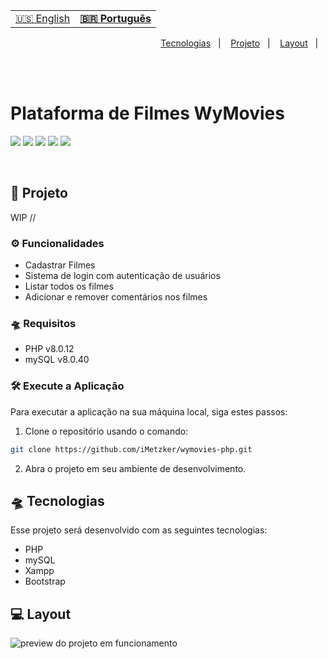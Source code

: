 <table align="left">
    <tr>
        <td>
            <a href="readme-us.md"> 🇺🇸 English </a>
        </td>
        <td>
            <b>
              <a href="README.md"> 🇧🇷 Português </a>
            </b>
        </td>
    </tr>
</table>


<p align="right">
  <a href="#-tecnologias">Tecnologias</a>&nbsp;&nbsp;&nbsp;|&nbsp;&nbsp;&nbsp;
  <a href="#-projeto">Projeto</a>&nbsp;&nbsp;&nbsp;|&nbsp;&nbsp;&nbsp;
  <a href="#-layout">Layout</a>&nbsp;&nbsp;&nbsp;|&nbsp;&nbsp;&nbsp;
</p>

<br> <br>

# Plataforma de Filmes WyMovies
![](https://img.shields.io/badge/php-20b2aa?style=for-the-badge&logo=php&logoColor=white)
 ![](https://img.shields.io/badge/mysql-fe4164?style=for-the-badge&logo=mysql&logoColor=white)
 ![](https://img.shields.io/badge/bootstrap-7511f6?style=for-the-badge&logo=bootstrap&logoColor=white)
![](https://img.shields.io/badge/Visual_Studio_Code-0078D4?style=for-the-badge&logo=visual%20studio%20code&logoColor=white)
![](https://img.shields.io/badge/Markdown-000000?style=for-the-badge&logo=markdown&logoColor=white)

<br>

## 🚀 Projeto
WIP //

### ⚙ Funcionalidades

- Cadastrar Filmes
- Sistema de login com autenticação de usuários
- Listar todos os filmes
- Adicionar e remover comentários nos filmes

### 🛸 Requisitos
- PHP v8.0.12
- mySQL v8.0.40

### 🛠 Execute a Aplicação
Para executar a aplicação na sua máquina local, siga estes passos:
<br>
1. Clone o repositório usando o comando:

```bash
git clone https://github.com/iMetzker/wymovies-php.git
```
2. Abra o projeto em seu ambiente de desenvolvimento.


## 🛸 Tecnologias

Esse projeto será desenvolvido com as seguintes tecnologias:

- PHP
- mySQL
- Xampp
- Bootstrap

## 💻 Layout

<img src="" alt="preview do projeto em funcionamento">